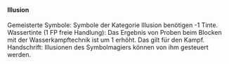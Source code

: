 #### Illusion

Gemeisterte Symbole: Symbole der Kategorie Illusion benötigen -1 Tinte.
Wassertinte (1 FP freie Handlung): Das Ergebnis von Proben beim Blocken mit der Wasserkampftechnik ist um 1 erhöht.
Das gilt für den Kampf.
Handschrift: Illusionen des Symbolmagiers können von ihm gesteuert werden.
